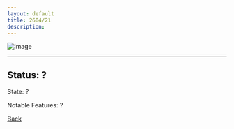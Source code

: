 ```yaml
---
layout: default
title: 2604/21
description: 
---
```

![image]()

* * *

## Status: ?

State: ?

Notable Features: ?

[Back](/./forest/bunker.md/)
